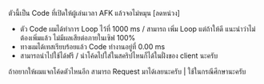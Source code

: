 ตัวนี้เป็น Code ที่เปิดให้ผู้เล่นเวลา AFK แล้วจอไม่หมุน [ลดหน่วง]
- ตัว Code ผมได้ทำการ Loop ไว้ที่ 1000 ms / สามารถ เพิ่ม Loop แต่ถ้าให้ดี แนะนำว่าไม่ต้องเพิ่มแล้ว ไม่มีผลเสียต่อภายในเซิฟ 100%
- ทางผมได้เทสเรียบร้อยแล้ว Code ทำงานอยู่ที่ 0.00 ms
- สามารถนำไปใช้ได้ฟรี / นำโค้ดไปใส่ในสคริปไหนก็ได้ในฝั่งของ client นะครับ

ถ้าอยากให้ผมแจกโค้ดตัวไหนอีก สามารถ Request มาได้เลยนะครับ | ใช้ในกรณีศึกษานะครับ
